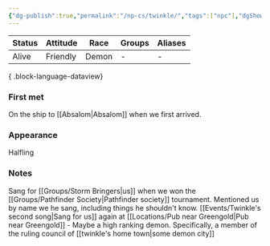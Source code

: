 ```yaml
---
{"dg-publish":true,"permalink":"/np-cs/twinkle/","tags":["npc"],"dgShowBacklinks":true,"dgShowLocalGraph":true,"noteIcon":"npc","created":"2023-12-28T00:47:32.981+01:00","updated":"2024-01-18T22:33:32.477+01:00"}
---
```


| Status | Attitude | Race  | Groups | Aliases |
| ------ | -------- | ----- | ------ | ------- |
| Alive  | Friendly | Demon | \-     | \-      |

{ .block-language-dataview}
### First met
On the ship to [[Absalom\|Absalom]] when we first arrived.
### Appearance
Halfling
### Notes
Sang for [[Groups/Storm Bringers\|us]] when we won the [[Groups/Pathfinder Society\|Pathfinder society]] tournament. Mentioned us by name we he sang, including things he shouldn't know.
[[Events/Twinkle's second song\|Sang for us]] again at [[Locations/Pub near Greengold\|Pub near Greengold]] -  Maybe a high ranking demon. Specifically, a member of the ruling council of [[twinkle's home town\|some demon city]]